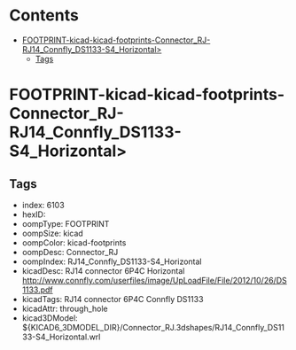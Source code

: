 



Contents
========

* [FOOTPRINT-kicad-kicad-footprints-Connector_RJ-RJ14_Connfly_DS1133-S4_Horizontal>](#footprint-kicad-kicad-footprints-connector_rj-rj14_connfly_ds1133-s4_horizontal)
	* [Tags](#tags)

# FOOTPRINT-kicad-kicad-footprints-Connector_RJ-RJ14_Connfly_DS1133-S4_Horizontal>

## Tags

- index: 6103
- hexID: 
- oompType: FOOTPRINT
- oompSize: kicad
- oompColor: kicad-footprints
- oompDesc: Connector_RJ
- oompIndex: RJ14_Connfly_DS1133-S4_Horizontal
- kicadDesc: RJ14 connector 6P4C Horizontal http://www.connfly.com/userfiles/image/UpLoadFile/File/2012/10/26/DS1133.pdf
- kicadTags: RJ14 connector 6P4C Connfly DS1133
- kicadAttr: through_hole
- kicad3DModel: ${KICAD6_3DMODEL_DIR}/Connector_RJ.3dshapes/RJ14_Connfly_DS1133-S4_Horizontal.wrl
